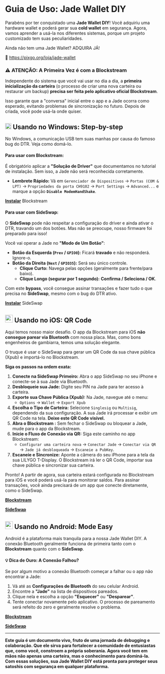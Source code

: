 # Guia de Uso: Jade Wallet DIY

Parabéns por ter conquistado uma **Jade Wallet DIY**! Você adquiriu uma hardware wallet e poderá gerar sua **cold wallet** em segurança. Agora, vamos aprender a usá-la nos diferentes sistemas, porque um projeto customizado tem suas peculiaridades.

Ainda não tem uma Jade Wallet? ADQUIRA JÁ!

🛒 https://pixgo.org/loja/jade-wallet

### ⚠️ ATENÇÃO: A Primeira Vez é com a Blockstream

Independente do sistema que você vai usar no dia a dia, a **primeira inicialização da carteira** (o processo de criar uma nova carteira ou restaurar um backup) **precisa ser feita pelo aplicativo oficial Blockstream**.

Isso garante que a "conversa" inicial entre o app e a Jade ocorra como esperado, evitando problemas de sincronização no futuro. Depois de criada, você pode usá-la onde quiser.

## <img src="https://cdn.jsdelivr.net/gh/devicons/devicon/icons/windows11/windows11-original.svg" width="20" height="20"/> Usando no Windows: Step-by-step

No Windows, a comunicação USB tem suas manhas por causa do famoso bug do DTR. Veja como domá-lo.

#### **Para usar com Blockstream:**

É obrigatório aplicar a **"Solução de Driver"** que documentamos no tutorial de instalação. Sem isso, a Jade não será reconhecida corretamente.

* **Lembrete Rápido:** Vá em `Gerenciador de Dispositivos` → `Portas (COM & LPT)` → `Propriedades da porta CH9102` → `Port Settings` → `Advanced...` e marque a opção **`Disable ModemHandShake`**.

[**Instalar**](https://blockstream.com/app/) Blockstream

#### **Para usar com SideSwap:**

O **SideSwap** pode não respeitar a configuração do driver e ainda ativar o DTR, travando um dos botões. Mas não se preocupe, nosso firmware foi preparado para isso!

Você vai operar a Jade no **"Modo de Um Botão"**:

* **Botão da Esquerda (`Prev` / `GPIO0`):** Ficará **travado** e não responderá. Ignore-o.
* **Botão da Direita (`Next` / `GPIO35`):** Será seu único controle.
    * **Clique Curto:** Navega pelas opções (geralmente para frente/para baixo).
    * **Clique Longo (segurar por 1 segundo):** **Confirma / Seleciona / OK**.

Com este **bypass**, você consegue assinar transações e fazer tudo o que precisa no **SideSwap**, mesmo com o bug do DTR ativo.

[**Instalar**](https://sideswap.io/downloads/) SideSwap

## <img src="https://upload.wikimedia.org/wikipedia/commons/1/1b/Apple_logo_grey.svg" height="25"/> Usando no iOS: QR Code

Aqui temos nosso maior desafio. O app da Blockstream para iOS **não consegue parear via Bluetooth** com nossa placa. Mas, como bons engenheiros de gambiarra, temos uma solução elegante.

O truque é usar o SideSwap para gerar um QR Code da sua chave pública (Xpub) e importá-lo no Blockstream.

**Siga os passos na ordem exata:**

1.  **Conecte na SideSwap Primeiro:** Abra o app SideSwap no seu iPhone e conecte-se à sua Jade via Bluetooth.
2.  **Desbloqueie sua Jade:** Digite seu PIN na Jade para ter acesso à carteira.
3.  **Exporte sua Chave Pública (Xpub):** Na Jade, navegue até o menu:
    * `Options` → `Wallet` → `Export Xpub`
4.  **Escolha o Tipo de Carteira:** Selecione `Singlesig` ou `Multisig`, dependendo da sua configuração. A sua Jade irá processar e exibir um QR Code na tela. **Deixe este QR Code visível.**
5.  **Abra o Blockstream :** Sem fechar o SideSwap ou bloquear a Jade, mude para o app da Blockstream.
6.  **Inicie o Fluxo de Conexão via QR:** Siga este caminho no app Blockstream:
    * `Configurar uma carteira nova` → `Conectar Jade` → `Conectar via QR` → `Jade já desbloqueada` → `Escaneie a PubKey`.
7.  **Escaneie e Sincronize:** Aponte a câmera do seu iPhone para a tela da sua LILYGO T-Display. O Blockstream irá ler o QR Code, importar sua chave pública e sincronizar sua carteira.

Pronto! A partir de agora, sua carteira estará configurada no Blockstream para iOS e você poderá usá-la para monitorar saldos. Para assinar transações, você ainda precisará de um app que conecte diretamente, como o SideSwap.

[**Blockstream**](https://apps.apple.com/us/app/green-bitcoin-wallet/id1402243590)

[**SideSwap**](https://apps.apple.com/app/sideswap/id1556476417#?platform=iphone)

## <img src="https://cdn.jsdelivr.net/gh/devicons/devicon/icons/android/android-original.svg" width="25" height="25"/> Usando no Android: Mode Easy

Android é a plataforma mais tranquila para a nossa Jade Wallet DIY. A conexão Bluetooth geralmente funciona de primeira tanto com o **Blockstream** quanto com o **SideSwap**.

#### 💡 Dica de Ouro: A Conexão Falhou?

Se por algum motivo a conexão Bluetooth começar a falhar ou o app não encontrar a Jade:

1.  Vá até as **Configurações de Bluetooth** do seu celular Android.
2.  Encontre a **"Jade"** na lista de dispositivos pareados.
3.  Clique nela e escolha a opção **"Esquecer"** ou **"Desparear"**.
4.  Tente conectar novamente pelo aplicativo. O processo de pareamento será refeito do zero e geralmente resolve o problema.

[**Blockstream**](https://play.google.com/store/apps/details?id=com.greenaddress.greenbits_android_wallet)

[**SideSwap**](https://play.google.com/store/apps/details?id=io.sideswap)

---
**Este guia é um documento vivo, fruto de uma jornada de debugging e colaboração. Que ele sirva para fortalecer a comunidade de entusiastas que, como você, constroem a própria soberania. Agora você tem em mãos não apenas uma carteira, mas o conhecimento para dominá-la. Com essas soluções, sua Jade Wallet DIY está pronta para proteger seus satoshis com segurança em qualquer plataforma.**
